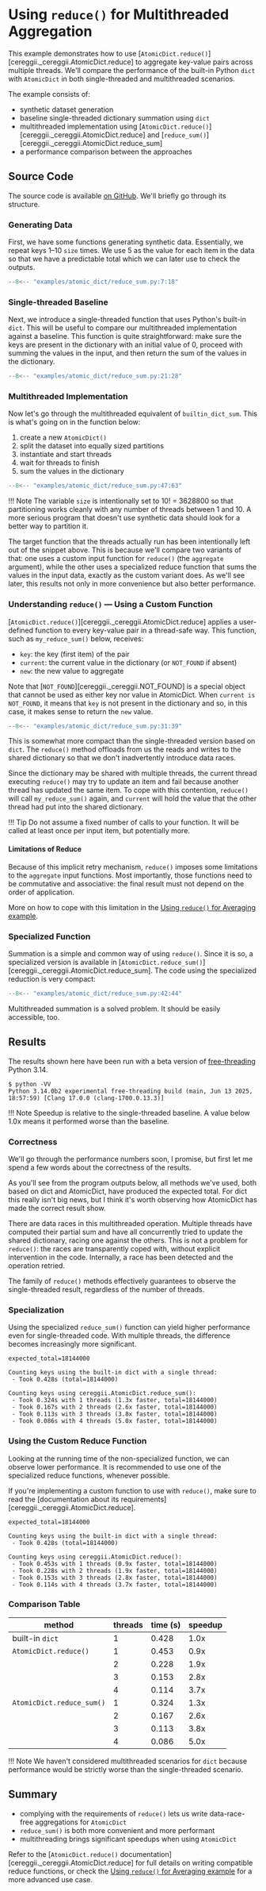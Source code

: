 # Using `reduce()` for Multithreaded Aggregation

This example demonstrates how to use [`AtomicDict.reduce()`][cereggii._cereggii.AtomicDict.reduce]
to aggregate key-value pairs across multiple threads.
We'll compare the performance of the built-in Python `dict` with `AtomicDict` in 
both single-threaded and multithreaded scenarios.

The example consists of:

- synthetic dataset generation
- baseline single-threaded dictionary summation using `dict`
- multithreaded implementation using [`AtomicDict.reduce()`][cereggii._cereggii.AtomicDict.reduce]
  and [`reduce_sum()`][cereggii._cereggii.AtomicDict.reduce_sum]
- a performance comparison between the approaches

## Source Code

The source code is available [on GitHub](https://github.com/dpdani/cereggii/blob/main/examples/atomic_dict/reduce_sum.py).
We'll briefly go through its structure.

### Generating Data

First, we have some functions generating synthetic data.
Essentially, we repeat keys 1–10 `size` times.
We use 5 as the value for each item in the data so that we have a predictable
total which we can later use to check the outputs.

```python
--8<-- "examples/atomic_dict/reduce_sum.py:7:18"
```

### Single-threaded Baseline

Next, we introduce a single-threaded function that uses Python's built-in `dict`.
This will be useful to compare our multithreaded implementation against a baseline.
This function is quite straightforward: make sure the keys are present in the dictionary
with an initial value of 0, proceed with summing the values in the input, and then
return the sum of the values in the dictionary.

```python
--8<-- "examples/atomic_dict/reduce_sum.py:21:28"
```

### Multithreaded Implementation

Now let's go through the multithreaded equivalent of `builtin_dict_sum`.
This is what's going on in the function below:

1. create a new `AtomicDict()`
2. split the dataset into equally sized partitions
3. instantiate and start threads
4. wait for threads to finish
5. sum the values in the dictionary

```python
--8<-- "examples/atomic_dict/reduce_sum.py:47:63"
```

!!! Note
    The variable `size` is intentionally set to 10! = 3628800 so that partitioning
    works cleanly with any number of threads between 1 and 10.
    A more serious program that doesn't use synthetic data should look for a better
    way to partition it.

The target function that the threads actually run has been intentionally left out 
of the snippet above.
This is because we'll compare two variants of that: one uses a custom input function
for `reduce()` (the `aggregate` argument), while the other uses a specialized reduce
function that sums the values in the input data, exactly as the custom variant does.
As we'll see later, this results not only in more convenience but also better performance.

### Understanding `reduce()` — Using a Custom Function

[`AtomicDict.reduce()`][cereggii._cereggii.AtomicDict.reduce] applies a user-defined
function to every key-value pair in a thread-safe way.
This function, such as `my_reduce_sum()` below, receives:

- `key`: the key (first item) of the pair
- `current`: the current value in the dictionary (or `NOT_FOUND` if absent)
- `new`: the new value to aggregate

Note that [`NOT_FOUND`][cereggii._cereggii.NOT_FOUND] is a special object that cannot be
used as either key nor value in AtomicDict.
When `current is NOT_FOUND`, it means that `key` is not present in the dictionary and so,
in this case, it makes sense to return the `new` value.

```python
--8<-- "examples/atomic_dict/reduce_sum.py:31:39"
```

This is somewhat more compact than the single-threaded version based on `dict`.
The `reduce()` method offloads from us the reads and writes to the shared dictionary
so that we don't inadvertently introduce data races.

Since the dictionary may be shared with multiple threads, the current thread executing
`reduce()` may try to update an item and fail because another thread has updated
the same item.
To cope with this contention, `reduce()` will call `my_reduce_sum()` again, and
`current` will hold the value that the other thread had put into the shared
dictionary.

!!! Tip
    Do not assume a fixed number of calls to your function.
    It will be called at least once per input item, but potentially more.

#### Limitations of Reduce

Because of this implicit retry mechanism, `reduce()` imposes some limitations to
the `aggregate` input functions.
Most importantly, those functions need to be commutative and associative: the
final result must not depend on the order of application.

More on how to cope with this limitation in the [Using `reduce()` for Averaging example](./reduce-average.md).

### Specialized Function

Summation is a simple and common way of using `reduce()`.
Since it is so, a specialized version is available in [`AtomicDict.reduce_sum()`][cereggii._cereggii.AtomicDict.reduce_sum].
The code using the specialized reduction is very compact:

```python
--8<-- "examples/atomic_dict/reduce_sum.py:42:44"
```

Multithreaded summation is a solved problem.
It should be easily accessible, too.

## Results

The results shown here have been run with a beta version of [free-threading](https://py-free-threading.github.io/)
Python 3.14.

```text
$ python -VV
Python 3.14.0b2 experimental free-threading build (main, Jun 13 2025, 18:57:59) [Clang 17.0.0 (clang-1700.0.13.3)]
```

!!! Note
    Speedup is relative to the single-threaded baseline.
    A value below 1.0x means it performed worse than the baseline.

### Correctness

We'll go through the performance numbers soon, I promise, but first let me spend
a few words about the correctness of the results.

As you'll see from the program outputs below, all methods we've used, both based
on dict and AtomicDict, have produced the expected total.
For dict this really isn't big news, but I think it's worth observing how AtomicDict
has made the correct result show.

There are data races in this multithreaded operation.
Multiple threads have computed their partial sum and have all concurrently tried
to update the shared dictionary, racing one against the others.
This is not a problem for `reduce()`: the races are transparently coped with, without
explicit intervention in the code.
Internally, a race has been detected and the operation retried.

The family of `reduce()` methods effectively guarantees to observe the single-threaded
result, regardless of the number of threads.

### Specialization

Using the specialized `reduce_sum()` function can yield higher performance even for
single-threaded code.
With multiple threads, the difference becomes increasingly more significant.

```text
expected_total=18144000

Counting keys using the built-in dict with a single thread:
 - Took 0.428s (total=18144000)

Counting keys using cereggii.AtomicDict.reduce_sum():
 - Took 0.324s with 1 threads (1.3x faster, total=18144000)
 - Took 0.167s with 2 threads (2.6x faster, total=18144000)
 - Took 0.113s with 3 threads (3.8x faster, total=18144000)
 - Took 0.086s with 4 threads (5.0x faster, total=18144000)
```

### Using the Custom Reduce Function

Looking at the running time of the non-specialized function, we can observe lower 
performance.
It is recommended to use one of the specialized reduce functions, whenever possible.

If you're implementing a custom function to use with `reduce()`, make sure to read the
[documentation about its requirements][cereggii._cereggii.AtomicDict.reduce].

```text
expected_total=18144000

Counting keys using the built-in dict with a single thread:
 - Took 0.428s (total=18144000)

Counting keys using cereggii.AtomicDict.reduce():
 - Took 0.453s with 1 threads (0.9x faster, total=18144000)
 - Took 0.228s with 2 threads (1.9x faster, total=18144000)
 - Took 0.153s with 3 threads (2.8x faster, total=18144000)
 - Took 0.114s with 4 threads (3.7x faster, total=18144000)
```

### Comparison Table

| method                    | threads | time (s) | speedup |
|---------------------------|---------|----------|---------|
| built-in `dict`           | 1       | 0.428    | 1.0x    |
| `AtomicDict.reduce()`     | 1       | 0.453    | 0.9x    |
|                           | 2       | 0.228    | 1.9x    |
|                           | 3       | 0.153    | 2.8x    |
|                           | 4       | 0.114    | 3.7x    |
| `AtomicDict.reduce_sum()` | 1       | 0.324    | 1.3x    |
|                           | 2       | 0.167    | 2.6x    |
|                           | 3       | 0.113    | 3.8x    |
|                           | 4       | 0.086    | 5.0x    |

!!! Note
    We haven't considered multithreaded scenarios for `dict` because performance
    would be strictly worse than the single-threaded scenario.

## Summary

- complying with the requirements of `reduce()` lets us write data-race-free 
  aggregations for `AtomicDict`
- `reduce_sum()` is both more convenient and more performant
- multithreading brings significant speedups when using `AtomicDict`

Refer to the [`AtomicDict.reduce()` documentation][cereggii._cereggii.AtomicDict.reduce]
for full details on writing compatible reduce functions, or check the [Using `reduce()` for Averaging example](./reduce-average.md)
for a more advanced use case.
